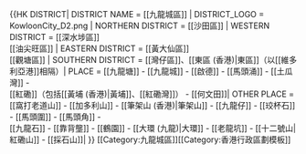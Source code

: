 {{HK DISTRICT|
DISTRICT NAME = [[九龍城區]] |
DISTRICT_LOGO = KowloonCity_D2.png |
NORTHERN DISTRICT = [[沙田區]] |
WESTERN DISTRICT = [[深水埗區]]<br />[[油尖旺區]] |
EASTERN DISTRICT = [[黃大仙區]]<br />[[觀塘區]] |
SOUTHERN DISTRICT = [[灣仔區]]、[[東區 (香港)|東區]]（以[[維多利亞港]]相隔）|
PLACE = [[九龍塘]] - [[九龍城]] - [[啟德]] - [[馬頭涌]] - [[土瓜灣]] -</br>[[紅磡]]（包括[[黃埔 (香港)|黃埔]]、[[紅磡灣]]） - [[何文田]]|
OTHER PLACE = [[窩打老道山]] - [[加多利山]] -  [[筆架山 (香港)|筆架山]] - [[九龍仔]] - [[珓杯石]] - [[馬頭圍]] - [[馬頭角]] -</br>[[九龍石]] - [[靠背壟]] - [[鶴園]] - [[大環 (九龍)|大環]] - [[老龍坑]] - [[十二號山|紅磡山]] - [[採石山]]|
}}
<includeonly>[[Category:九龍城區]]</includeonly><noinclude>[[Category:香港行政區劃模板]]</noinclude>